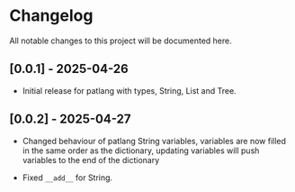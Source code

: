 # Changelog

All notable changes to this project will be documented here.

## [0.0.1] - 2025-04-26

- Initial release for patlang with types, String, List and Tree.

## [0.0.2] - 2025-04-27

- Changed behaviour of patlang String variables, variables are now filled in the same order as the dictionary, updating variables will push variables to the end of the dictionary

- Fixed `__add__` for String.
